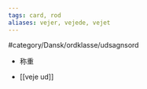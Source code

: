 ```yaml
---
tags: card, rod
aliases: vejer, vejede, vejet
---
```


#category/Dansk/ordklasse/udsagnsord 
- 称重

- [[veje ud]]